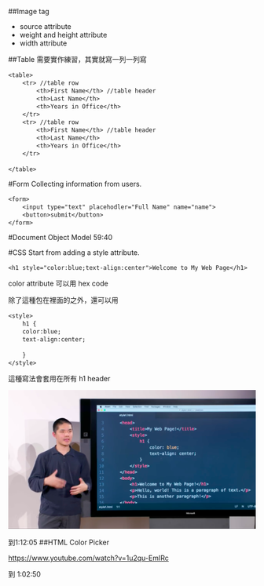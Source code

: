 ##Image tag
* source attribute
* weight and height attribute
* width attribute

##Table
需要實作練習，其實就寫一列一列寫

```
<table>
    <tr> //table row
        <th>First Name</th> //table header
        <th>Last Name</th>
        <th>Years in Office</th>
    </tr> 
    <tr> //table row
        <th>First Name</th> //table header
        <th>Last Name</th>
        <th>Years in Office</th>
    </tr>

</table>
```

#Form
Collecting information from users.


```
<form>
    <input type="text" placehodler="Full Name" name="name">
    <button>submit</button>
</form>

```

#Document Object Model
59:40


#CSS
Start from adding a style attribute.

```
<h1 style="color:blue;text-align:center">Welcome to My Web Page</h1>
```
color attribute 可以用 hex code

除了這種包在裡面的之外，還可以用
```
<style>
    h1 {
    color:blue;
    text-align:center;
    
    }
</style>
```

這種寫法會套用在所有 h1 header

![](/assets/html_1.png)

到1:12:05
##HTML Color Picker

https://www.youtube.com/watch?v=1u2qu-EmIRc



到 1:02:50
